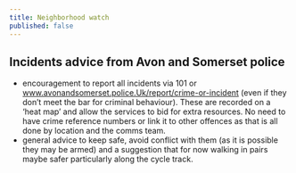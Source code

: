 ```yaml
--- 
title: Neighborhood watch
published: false
---
```


## Incidents advice from Avon and Somerset police

- encouragement to report all incidents via 101 or www.avonandsomerset.police.Uk/report/crime-or-incident (even if they don’t meet the bar for criminal behaviour). These are recorded on a ‘heat map’ and allow the services to bid for extra resources. No need to have crime reference numbers or link it to other offences as that is all done by location and the comms team.
- general advice to keep safe, avoid conflict with them (as it is possible they may be armed) and a suggestion that for now walking in pairs maybe safer particularly along the cycle track.

